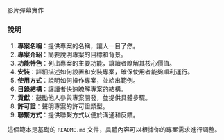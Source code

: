 影片彈幕實作


### 說明

1. **專案名稱**：提供專案的名稱，讓人一目了然。
2. **專案介紹**：簡要說明專案的目標和背景。
3. **功能特色**：列出專案的主要功能，讓讀者瞭解其核心價值。
4. **安裝**：詳細描述如何設置和安裝專案，確保使用者能夠順利運行。
5. **使用方式**：說明如何操作專案，並給出範例。
6. **目錄結構**：讓讀者快速瞭解專案的結構。
7. **貢獻**：鼓勵他人參與專案開發，並提供具體步驟。
8. **許可證**：聲明專案的許可證類型。
9. **聯繫方式**：提供聯繫方式以便於溝通和反饋。

這個範本是基礎的 `README.md` 文件，具體內容可以根據你的專案需求進行調整。
